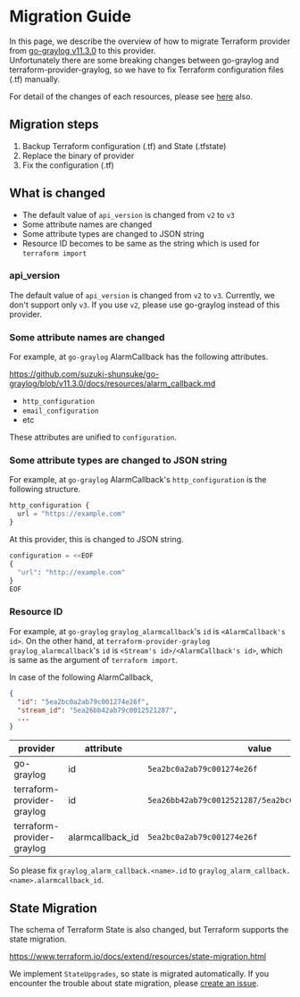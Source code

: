 # Migration Guide

In this page, we describe the overview of how to migrate Terraform provider from [go-graylog v11.3.0](https://github.com/suzuki-shunsuke/go-graylog/tree/v11.3.0) to this provider.  
Unfortunately there are some breaking changes between go-graylog and terraform-provider-graylog, so
we have to fix Terraform configuration files (.tf) manually.

For detail of the changes of each resources, please see [here](migration_guide_detail.md) also.

## Migration steps

1. Backup Terraform configuration (.tf) and State (.tfstate)
1. Replace the binary of provider
1. Fix the configuration (.tf)

## What is changed

* The default value of `api_version` is changed from `v2` to `v3`
* Some attribute names are changed
* Some attribute types are changed to JSON string
* Resource ID becomes to be same as the string which is used for `terraform import`

### api_version

The default value of `api_version` is changed from `v2` to `v3`.
Currently, we don't support only `v3`.
If you use `v2`, please use go-graylog instead of this provider.

### Some attribute names are changed

For example, at `go-graylog` AlarmCallback has the following attributes.

https://github.com/suzuki-shunsuke/go-graylog/blob/v11.3.0/docs/resources/alarm_callback.md

* `http_configuration`
* `email_configuration`
* etc

These attributes are unified to `configuration`.

### Some attribute types are changed to JSON string

For example, at `go-graylog` AlarmCallback's `http_configuration` is the following structure.

```tf
http_configuration {
  url = "https://example.com"
}
```

At this provider, this is changed to JSON string.

```tf
configuration = <<EOF
{
  "url": "http://example.com"
}
EOF
```

### Resource ID

For example, at `go-graylog` `graylog_alarmcallback`'s `id` is `<AlarmCallback's id>`.
On the other hand, at `terraform-provider-graylog` `graylog_alarmcallback`'s `id` is `<Stream's id>/<AlarmCallback's id>`, which is same as the argument of `terraform import`.

In case of the following AlarmCallback,

```json
{
  "id": "5ea2bc0a2ab79c001274e26f",
  "stream_id": "5ea26bb42ab79c0012521287",
  ...
}
```

provider | attribute | value
--- | ---- | ---
go-graylog | id | `5ea2bc0a2ab79c001274e26f`
terraform-provider-graylog | id | `5ea26bb42ab79c0012521287/5ea2bc0a2ab79c001274e26f`
terraform-provider-graylog | alarmcallback_id | `5ea2bc0a2ab79c001274e26f`

So please fix `graylog_alarm_callback.<name>.id` to `graylog_alarm_callback.<name>.alarmcallback_id`.

## State Migration

The schema of Terraform State is also changed, but Terraform supports the state migration.

https://www.terraform.io/docs/extend/resources/state-migration.html

We implement `StateUpgrades`, so state is migrated automatically.
If you encounter the trouble about state migration, please [create an issue](https://github.com/terraform-provider-graylog/terraform-provider-graylog/issues/new).
